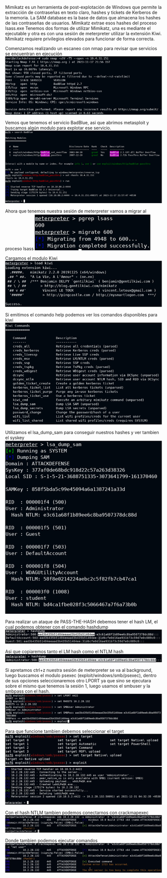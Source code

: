 Mimikatz es un herramienta de post-explotación de Windows que permite la extracción de contraseñas en texto claro, hashes y tickets de Kerberos de la memoria.
La SAM database es la base de datos que almacena los hashes de las contraseñas de usuarios. Mimikatz extrae esos hashes del proceso lsass.exe
Tenemos dos formas de utilizar Mimikatz, una es mediante el ejecutable y otra es con una sesión de meterpreter utilizar la extensión Kiwi.
Mimikatz requiere privilegios elevados para funcionar de forma correcta.


Comenzamos realizando un escaneo con nmap para revisar que servicios se encuentran en ejecución
![](../../../../Images/Pasted%20image%2020231117132639.png)

Vemos que tenemos el servicio BadBlue, asi que abrimos metasploit y buscamos algún modulo para explotar ese servicio.
![](../../../../Images/Pasted%20image%2020231117132801.png)

Ahora que tenemos nuestra sesión de meterpreter vamos a migrar al proceso lsass
![](../../../../Images/Pasted%20image%2020231117132945.png)

Cargamos el modulo Kiwi
![](../../../../Images/Pasted%20image%2020231117133029.png)

Si emitimos el comando help podemos ver los comandos disponibles para kiwi
![](../../../../Images/Pasted%20image%2020231117133115.png)

Utilizamos el lsa_dump_sam para conseguir nuestros hashes y ver tambien el syskey
![](../../../../Images/Pasted%20image%2020231117133205.png)

Para realizar un ataque de PASS-THE-HASH debemos tener el hash LM, el cual podemos obtener con el comando hashdump
![](../../../../Images/Pasted%20image%2020231117191846.png)

Asi que copiaremos tanto el LM hash como el NTLM hash
![](../../../../Images/Pasted%20image%2020231117191931.png)

Si apretamos ctrl+z nuestra sesión de meterpreter se va al background, luego buscamos el modulo psexec (exploit/windows/smb/psexec), dentro de sus opciones seleccionaremos otro LPORT ya que sino se ejecutara sobre el mismo que tenemos la sesión 1, luego usamos el smbuser y la smbpass con el hash. 
![](../../../../Images/Pasted%20image%2020231117192402.png)

Para que funcione tambien debemos seleccionar el target
![](../../../../Images/Pasted%20image%2020231117192543.png)
![](../../../../Images/Pasted%20image%2020231117192559.png)

Con el hash NTLM tambien podemos conectarnos con crackmapexec
![](../../../../Images/Pasted%20image%2020231117192843.png)

Donde tambien podemos ejecutar comandos
![](../../../../Images/Pasted%20image%2020231117192956.png)